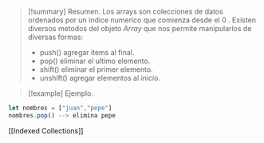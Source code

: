 >[!summary] Resumen.
>Los arrays son colecciones de datos ordenados por un indice numerico que comienza desde el 0 . 
>Existen diversos metodos del objeto _Array_ que nos permite manipularlos de diversas formas:
>- push() agregar items al final.
>- pop() eliminar el ultimo elemento.
>- shift() eliminar el primer elemento.
>- unshift() agregar elementos al inicio.

>[!example] Ejemplo.
```javascript
let nombres = ["juan","pepe"]
nombres.pop() --> elimina pepe
```

[[Indexed Collections]]